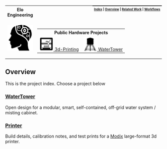 <table>
  <tr>
    <th col><strong>Elo Engineering</strong></th>
    <th style="padding:0px 5px;text-align:right;float:right;">
      <small><small>
        <a href=https://github.com/elo-enterprises/lab-notebooks>Index</a> |
        <a href=#overview>Overview</a> |
        <a href=#related-work>Related Work</a> |
        <a href=#workflows>Workflows</a>
      </small><small>
    </th>
  </tr>
  <tr>
    <td width=15%><img src=img/icon.png style="width:150px"></td>
    <td width=100%>
    <center>
    &nbsp;&nbsp;&nbsp;&nbsp;&nbsp;&nbsp;
    <table style="width:100%;">
      <tr>
        <th colspan=2>Public Hardware Projects</th>
      </tr>
      <tr>
        <td>
          <a href="printer/">
            <img src="img/printer.png" width=45px>
            3d-Printing
          </a>
        </td>
        <td>
          <a href="water-tower/">
            <img src="img/water-tower.png" width=45px>
            WaterTower
          </a>
        </td>
      </tr>
    </table></center>
    </td>
  </tr>
</table>

## Overview

This is the project index.  Choose a project below

### [WaterTower](water-tower/)

Open design for a modular, smart, self-contained, off-grid water system / misting cabinet.

### [Printer](printer/)

Build details, calibration notes, and test prints for a [Modix](http://www.modix3d.com/) large-format 3d printer.
